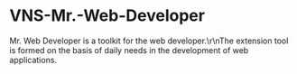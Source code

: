 # VNS-Mr.-Web-Developer
Mr. Web Developer is a toolkit for the web developer.\r\nThe extension tool is formed on the basis of daily needs in the development of web applications.
